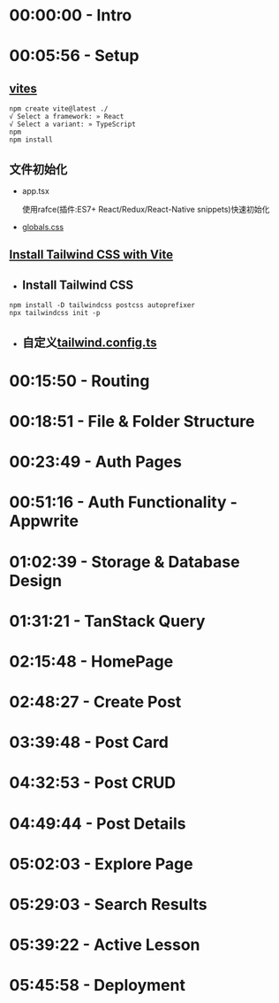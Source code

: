 # 00:00:00 - Intro
# 00:05:56 - Setup
## [vites](https://vitejs.dev/guide/)

```shell
npm create vite@latest ./
√ Select a framework: » React
√ Select a variant: » TypeScript
npm 
npm install
```

## 文件初始化

- app.tsx

  使用rafce(插件:ES7+ React/Redux/React-Native snippets)快速初始化

- [globals.css](src/styles/globals.css)



## [Install Tailwind CSS with Vite](https://tailwindcss.com/docs/guides/vite)

- ## Install Tailwind CSS

```shell
npm install -D tailwindcss postcss autoprefixer
npx tailwindcss init -p
```

- ## 自定义[tailwind.config.ts](tailwind.config.js)

  

# 00:15:50 - Routing

# 00:18:51 - File & Folder Structure
# 00:23:49 - Auth Pages
# 00:51:16 - Auth Functionality - Appwrite
# 01:02:39 - Storage & Database Design
# 01:31:21 - TanStack Query
# 02:15:48 - HomePage
# 02:48:27 - Create Post
# 03:39:48 - Post Card
# 04:32:53 - Post CRUD
# 04:49:44 - Post Details
# 05:02:03 - Explore Page
# 05:29:03 - Search Results
# 05:39:22 - Active Lesson
# 05:45:58 - Deployment